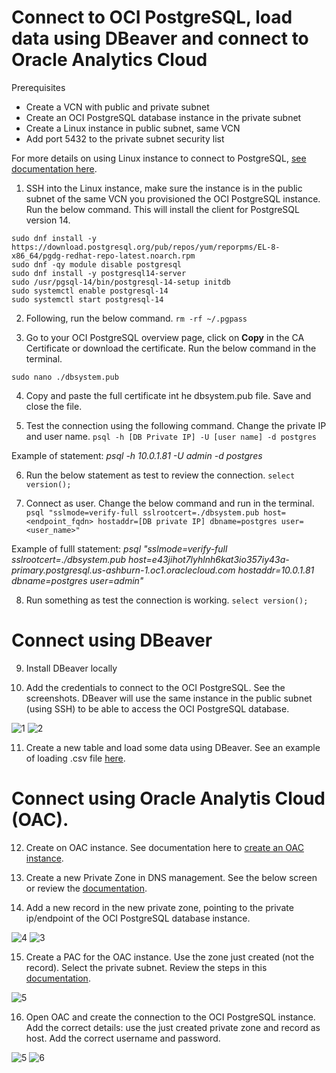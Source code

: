 # Connect to OCI PostgreSQL, load data using DBeaver and connect to Oracle Analytics Cloud

Prerequisites
- Create a VCN with public and private subnet
- Create an OCI PostgreSQL database instance in the private subnet
- Create a Linux instance in public subnet, same VCN
- Add port 5432 to the private subnet security list

 For more details on using Linux instance to connect to PostgreSQL, [see documentation here](https://www.postgresql.org/download/linux/redhat/).

1. SSH into the Linux instance, make sure the instance is in the public subnet of the same VCN you provisioned the OCI PostgreSQL instance. Run the below command. This will install the client for PostgreSQL version 14. 
```
sudo dnf install -y https://download.postgresql.org/pub/repos/yum/reporpms/EL-8-x86_64/pgdg-redhat-repo-latest.noarch.rpm
sudo dnf -qy module disable postgresql
sudo dnf install -y postgresql14-server
sudo /usr/pgsql-14/bin/postgresql-14-setup initdb
sudo systemctl enable postgresql-14
sudo systemctl start postgresql-14
```

2. Following, run the below command.
```rm -rf ~/.pgpass```

3. Go to your OCI PostgreSQL overview page, click on **Copy** in the CA Certificate or download the certificate. Run the below command in the terminal.
```
sudo nano ./dbsystem.pub
```

4. Copy and paste the full certificate int he dbsystem.pub file. Save and close the file.

5. Test the connection using the following command. Change the private IP and user name.
```psql -h [DB Private IP] -U [user name] -d postgres```

Example of statement: *psql -h 10.0.1.81 -U admin -d postgres*

6. Run the below statement as test to review the connection.
```select version();```

7. Connect as user. Change the below command and run in the terminal.
```psql "sslmode=verify-full sslrootcert=./dbsystem.pub host=<endpoint_fqdn> hostaddr=[DB private IP] dbname=postgres user=<user_name>"```

Example of fulll statement: *psql "sslmode=verify-full sslrootcert=./dbsystem.pub host=e43jihot7lyhlnh6kat3io357iy43a-primary.postgresql.us-ashburn-1.oc1.oraclecloud.com hostaddr=10.0.1.81 dbname=postgres user=admin"*

8. Run something as test the connection is working.
```select version();```


# Connect using DBeaver

9. Install DBeaver locally

10. Add the credentials to connect to the OCI PostgreSQL. See the screenshots. DBeaver will use the same instance in the public subnet (using SSH) to be able to access the OCI PostgreSQL database.

  ![1](images/img_1.png)
  ![2](images/img_2.png)

11. Create a new table and load some data using DBeaver. See an example of loading .csv file [here](https://dbeaver.com/docs/dbeaver/Data-transfer/).


# Connect using Oracle Analytis Cloud (OAC).

12. Create on OAC instance. See documentation here to [create an OAC instance](https://docs.oracle.com/en/cloud/paas/analytics-cloud/acoci/create-services.html#ACOCI-GUID-47022452-65CC-4345-8F7F-A447BB24A48A).

13. Create a new Private Zone in DNS management. See the below screen or review the [documentation](https://docs.oracle.com/en-us/iaas/Content/DNS/Tasks/privatedns.htm#:~:text=Use%20private%20DNS%20to%20create,premises%20or%20other%20private%20networks.).

14. Add a new record in the new private zone, pointing to the private ip/endpoint of the OCI PostgreSQL database instance.

  ![4](images/img_4.png)
  ![3](images/img_3.png)

15. Create a PAC for the OAC instance. Use the zone just created (not the record). Select the private subnet. Review the steps in this [documentation](https://blogs.oracle.com/analytics/post/create-a-private-access-channel-in-oracle-analytics).

  ![5](images/img_5.png)

16. Open OAC and create the connection to the OCI PostgreSQL instance. Add the correct details: use the just created private zone and record as host. Add the correct username and password.
  
  ![5](images/img_6.png)
  ![6](images/img_7.png)
